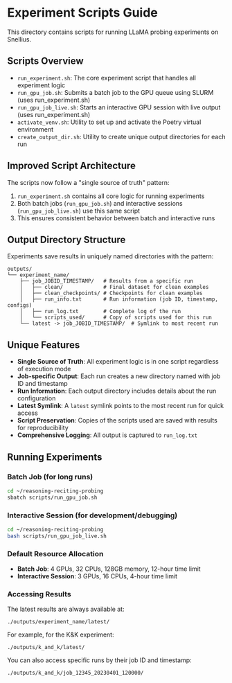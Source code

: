 # Experiment Scripts Guide

This directory contains scripts for running LLaMA probing experiments on Snellius.

## Scripts Overview

- `run_experiment.sh`: The core experiment script that handles all experiment logic
- `run_gpu_job.sh`: Submits a batch job to the GPU queue using SLURM (uses run_experiment.sh)
- `run_gpu_job_live.sh`: Starts an interactive GPU session with live output (uses run_experiment.sh) 
- `activate_venv.sh`: Utility to set up and activate the Poetry virtual environment
- `create_output_dir.sh`: Utility to create unique output directories for each run

## Improved Script Architecture

The scripts now follow a "single source of truth" pattern:
1. `run_experiment.sh` contains all core logic for running experiments
2. Both batch jobs (`run_gpu_job.sh`) and interactive sessions (`run_gpu_job_live.sh`) use this same script
3. This ensures consistent behavior between batch and interactive runs

## Output Directory Structure

Experiments save results in uniquely named directories with the pattern:
```
outputs/
└── experiment_name/
    ├── job_JOBID_TIMESTAMP/   # Results from a specific run
    │   ├── clean/             # Final dataset for clean examples
    │   ├── clean_checkpoints/ # Checkpoints for clean examples
    │   ├── run_info.txt       # Run information (job ID, timestamp, configs)
    │   ├── run_log.txt        # Complete log of the run
    │   └── scripts_used/      # Copy of scripts used for this run
    └── latest -> job_JOBID_TIMESTAMP/  # Symlink to most recent run
```

## Unique Features

- **Single Source of Truth**: All experiment logic is in one script regardless of execution mode
- **Job-specific Output**: Each run creates a new directory named with job ID and timestamp
- **Run Information**: Each output directory includes details about the run configuration
- **Latest Symlink**: A `latest` symlink points to the most recent run for quick access
- **Script Preservation**: Copies of the scripts used are saved with results for reproducibility
- **Comprehensive Logging**: All output is captured to `run_log.txt`

## Running Experiments

### Batch Job (for long runs)
```bash
cd ~/reasoning-reciting-probing
sbatch scripts/run_gpu_job.sh
```

### Interactive Session (for development/debugging)
```bash
cd ~/reasoning-reciting-probing
bash scripts/run_gpu_job_live.sh
```

### Default Resource Allocation

- **Batch Job**: 4 GPUs, 32 CPUs, 128GB memory, 12-hour time limit
- **Interactive Session**: 3 GPUs, 16 CPUs, 4-hour time limit

### Accessing Results

The latest results are always available at:
```
./outputs/experiment_name/latest/
```

For example, for the K&K experiment:
```
./outputs/k_and_k/latest/
```

You can also access specific runs by their job ID and timestamp:
```
./outputs/k_and_k/job_12345_20230401_120000/
``` 